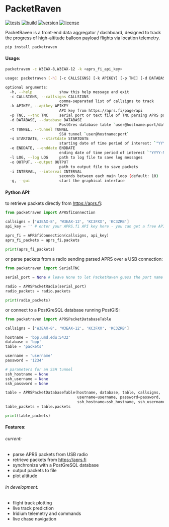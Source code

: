# PacketRaven 

[![tests](https://github.com/UMDBPP/PacketRaven/workflows/tests/badge.svg)](https://github.com/UMDBPP/PacketRaven/actions?query=workflow%3Atests)
[![build](https://github.com/UMDBPP/PacketRaven/workflows/build/badge.svg)](https://github.com/UMDBPP/PacketRaven/actions?query=workflow%3Abuild)
[![version](https://img.shields.io/pypi/v/packetraven)](https://pypi.org/project/packetraven)
[![license](https://img.shields.io/badge/license-MIT-yellow.svg)](https://opensource.org/licenses/MIT)

PacketRaven is a front-end data aggregator / dashboard, designed to track the progress of high-altitude balloon payload flights via location telemetry.

```bash
pip install packetraven
```

#### Usage:
```bash
packetraven -c W3EAX-8,W3EAX-12 -k <aprs_fi_api_key> 
```
```bash
usage: packetraven [-h] [-c CALLSIGNS] [-k APIKEY] [-p TNC] [-d DATABASE] [-t TUNNEL] [-s STARTDATE] [-e ENDDATE] [-l LOG] [-o OUTPUT] [-i INTERVAL] [-g]

optional arguments:
  -h, --help            show this help message and exit
  -c CALLSIGNS, --callsigns CALLSIGNS
                        comma-separated list of callsigns to track
  -k APIKEY, --apikey APIKEY
                        API key from https://aprs.fi/page/api
  -p TNC, --tnc TNC     serial port or text file of TNC parsing APRS packets from analog audio to ASCII (set to `auto` to use the first open serial port)
  -d DATABASE, --database DATABASE
                        PostGres database table `user@hostname:port/database/table`
  -t TUNNEL, --tunnel TUNNEL
                        SSH tunnel `user@hostname:port`
  -s STARTDATE, --startdate STARTDATE
                        starting date of time period of interest: `"YYYY-MM-DD HH:MM:SS"`
  -e ENDDATE, --enddate ENDDATE
                        ending date of time period of interest `"YYYY-MM-DD HH:MM:SS"`
  -l LOG, --log LOG     path to log file to save log messages
  -o OUTPUT, --output OUTPUT
                        path to output file to save packets
  -i INTERVAL, --interval INTERVAL
                        seconds between each main loop (default: 10)
  -g, --gui             start the graphical interface
```

#### Python API:
to retrieve packets directly from https://aprs.fi:
```python
from packetraven import APRSfiConnection

callsigns = ['W3EAX-8', 'W3EAX-12', 'KC3FXX', 'KC3ZRB']
api_key = '' # enter your APRS.fi API key here - you can get a free API key from https://aprs.fi/page/api

aprs_fi = APRSfiConnection(callsigns, api_key)
aprs_fi_packets = aprs_fi.packets

print(aprs_fi_packets)
```
or parse packets from a radio sending parsed APRS over a USB connection:
```python
from packetraven import SerialTNC
 
serial_port = None # leave None to let PacketRaven guess the port name  

radio = APRSPacketRadio(serial_port)
radio_packets = radio.packets

print(radio_packets)
```
or connect to a PostGreSQL database running PostGIS:
```python
from packetraven import APRSPacketDatabaseTable

callsigns = ['W3EAX-8', 'W3EAX-12', 'KC3FXX', 'KC3ZRB']

hostname = 'bpp.umd.edu:5432'
database = 'bpp'
table = 'packets'

username = 'username'
password = '1234'

# parameters for an SSH tunnel
ssh_hostname = None
ssh_username = None
ssh_password = None

table = APRSPacketDatabaseTable(hostname, database, table, callsigns, 
                                username=username, password=password, 
                                ssh_hostname=ssh_hostname, ssh_username=ssh_hostname, ssh_password=ssh_password)
table_packets = table.packets

print(table_packets)
```

#### Features:
###### current:
- parse APRS packets from USB radio
- retrieve packets from https://aprs.fi
- synchronize with a PostGreSQL database
- output packets to file
- plot altitude

###### in development:
- flight track plotting
- live track prediction
- Iridium telemetry and commands
- live chase navigation

